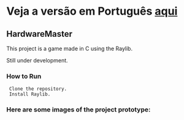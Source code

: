 # Veja a versão em Português <a href="README-ptbr.md">aqui</a>

## HardwareMaster

This project is a game made in C using the Raylib.

Still under development.

### How to Run

     Clone the repository.
     Install Raylib.

### Here are some images of the project prototype:
